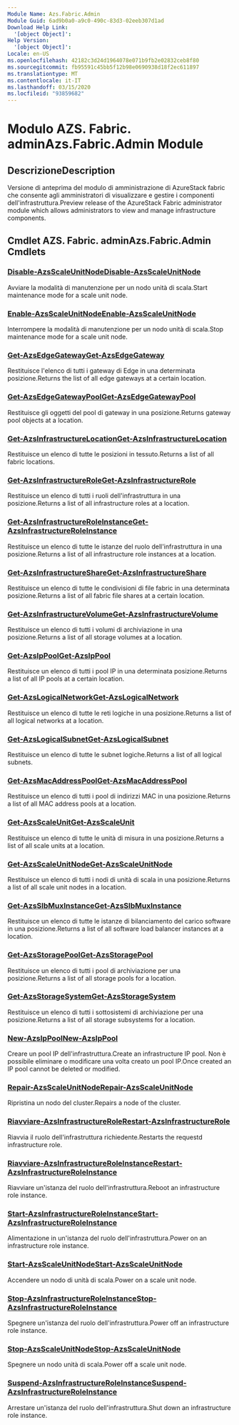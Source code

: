 ```yaml
---
Module Name: Azs.Fabric.Admin
Module Guid: 6ad9b0a0-a9c0-490c-83d3-02eeb307d1ad
Download Help Link:
  '[object Object]': 
Help Version:
  '[object Object]': 
Locale: en-US
ms.openlocfilehash: 42182c3d24d1964078e071b9fb2e02832ceb8f80
ms.sourcegitcommit: fb95591c45bb5f12b98e0690938d18f2ec611897
ms.translationtype: MT
ms.contentlocale: it-IT
ms.lasthandoff: 03/15/2020
ms.locfileid: "93859682"
---
```

# <span data-ttu-id="eb0d5-101">Modulo AZS. Fabric. admin</span><span class="sxs-lookup"><span data-stu-id="eb0d5-101">Azs.Fabric.Admin Module</span></span>
## <span data-ttu-id="eb0d5-102">Descrizione</span><span class="sxs-lookup"><span data-stu-id="eb0d5-102">Description</span></span>
<span data-ttu-id="eb0d5-103">Versione di anteprima del modulo di amministrazione di AzureStack fabric che consente agli amministratori di visualizzare e gestire i componenti dell'infrastruttura.</span><span class="sxs-lookup"><span data-stu-id="eb0d5-103">Preview release of the AzureStack Fabric administrator module which allows administrators to view and manage infrastructure components.</span></span>  
## <span data-ttu-id="eb0d5-104">Cmdlet AZS. Fabric. admin</span><span class="sxs-lookup"><span data-stu-id="eb0d5-104">Azs.Fabric.Admin Cmdlets</span></span>
### [<span data-ttu-id="eb0d5-105">Disable-AzsScaleUnitNode</span><span class="sxs-lookup"><span data-stu-id="eb0d5-105">Disable-AzsScaleUnitNode</span></span>](Disable-AzsScaleUnitNode.md)
<span data-ttu-id="eb0d5-106">Avviare la modalità di manutenzione per un nodo unità di scala.</span><span class="sxs-lookup"><span data-stu-id="eb0d5-106">Start maintenance mode for a scale unit node.</span></span>

### [<span data-ttu-id="eb0d5-107">Enable-AzsScaleUnitNode</span><span class="sxs-lookup"><span data-stu-id="eb0d5-107">Enable-AzsScaleUnitNode</span></span>](Enable-AzsScaleUnitNode.md)
<span data-ttu-id="eb0d5-108">Interrompere la modalità di manutenzione per un nodo unità di scala.</span><span class="sxs-lookup"><span data-stu-id="eb0d5-108">Stop maintenance mode for a scale unit node.</span></span>

### [<span data-ttu-id="eb0d5-109">Get-AzsEdgeGateway</span><span class="sxs-lookup"><span data-stu-id="eb0d5-109">Get-AzsEdgeGateway</span></span>](Get-AzsEdgeGateway.md)
<span data-ttu-id="eb0d5-110">Restituisce l'elenco di tutti i gateway di Edge in una determinata posizione.</span><span class="sxs-lookup"><span data-stu-id="eb0d5-110">Returns the list of all edge gateways at a certain location.</span></span>

### [<span data-ttu-id="eb0d5-111">Get-AzsEdgeGatewayPool</span><span class="sxs-lookup"><span data-stu-id="eb0d5-111">Get-AzsEdgeGatewayPool</span></span>](Get-AzsEdgeGatewayPool.md)
<span data-ttu-id="eb0d5-112">Restituisce gli oggetti del pool di gateway in una posizione.</span><span class="sxs-lookup"><span data-stu-id="eb0d5-112">Returns gateway pool objects at a location.</span></span>

### [<span data-ttu-id="eb0d5-113">Get-AzsInfrastructureLocation</span><span class="sxs-lookup"><span data-stu-id="eb0d5-113">Get-AzsInfrastructureLocation</span></span>](Get-AzsInfrastructureLocation.md)
<span data-ttu-id="eb0d5-114">Restituisce un elenco di tutte le posizioni in tessuto.</span><span class="sxs-lookup"><span data-stu-id="eb0d5-114">Returns a list of all fabric locations.</span></span>

### [<span data-ttu-id="eb0d5-115">Get-AzsInfrastructureRole</span><span class="sxs-lookup"><span data-stu-id="eb0d5-115">Get-AzsInfrastructureRole</span></span>](Get-AzsInfrastructureRole.md)
<span data-ttu-id="eb0d5-116">Restituisce un elenco di tutti i ruoli dell'infrastruttura in una posizione.</span><span class="sxs-lookup"><span data-stu-id="eb0d5-116">Returns a list of all infrastructure roles at a location.</span></span>

### [<span data-ttu-id="eb0d5-117">Get-AzsInfrastructureRoleInstance</span><span class="sxs-lookup"><span data-stu-id="eb0d5-117">Get-AzsInfrastructureRoleInstance</span></span>](Get-AzsInfrastructureRoleInstance.md)
<span data-ttu-id="eb0d5-118">Restituisce un elenco di tutte le istanze del ruolo dell'infrastruttura in una posizione.</span><span class="sxs-lookup"><span data-stu-id="eb0d5-118">Returns a list of all infrastructure role instances at a location.</span></span>

### [<span data-ttu-id="eb0d5-119">Get-AzsInfrastructureShare</span><span class="sxs-lookup"><span data-stu-id="eb0d5-119">Get-AzsInfrastructureShare</span></span>](Get-AzsInfrastructureShare.md)
<span data-ttu-id="eb0d5-120">Restituisce un elenco di tutte le condivisioni di file fabric in una determinata posizione.</span><span class="sxs-lookup"><span data-stu-id="eb0d5-120">Returns a list of all fabric file shares at a certain location.</span></span>

### [<span data-ttu-id="eb0d5-121">Get-AzsInfrastructureVolume</span><span class="sxs-lookup"><span data-stu-id="eb0d5-121">Get-AzsInfrastructureVolume</span></span>](Get-AzsInfrastructureVolume.md)
<span data-ttu-id="eb0d5-122">Restituisce un elenco di tutti i volumi di archiviazione in una posizione.</span><span class="sxs-lookup"><span data-stu-id="eb0d5-122">Returns a list of all storage volumes at a location.</span></span>

### [<span data-ttu-id="eb0d5-123">Get-AzsIpPool</span><span class="sxs-lookup"><span data-stu-id="eb0d5-123">Get-AzsIpPool</span></span>](Get-AzsIpPool.md)
<span data-ttu-id="eb0d5-124">Restituisce un elenco di tutti i pool IP in una determinata posizione.</span><span class="sxs-lookup"><span data-stu-id="eb0d5-124">Returns a list of all IP pools at a certain location.</span></span>

### [<span data-ttu-id="eb0d5-125">Get-AzsLogicalNetwork</span><span class="sxs-lookup"><span data-stu-id="eb0d5-125">Get-AzsLogicalNetwork</span></span>](Get-AzsLogicalNetwork.md)
<span data-ttu-id="eb0d5-126">Restituisce un elenco di tutte le reti logiche in una posizione.</span><span class="sxs-lookup"><span data-stu-id="eb0d5-126">Returns a list of all logical networks at a location.</span></span>

### [<span data-ttu-id="eb0d5-127">Get-AzsLogicalSubnet</span><span class="sxs-lookup"><span data-stu-id="eb0d5-127">Get-AzsLogicalSubnet</span></span>](Get-AzsLogicalSubnet.md)
<span data-ttu-id="eb0d5-128">Restituisce un elenco di tutte le subnet logiche.</span><span class="sxs-lookup"><span data-stu-id="eb0d5-128">Returns a list of all logical subnets.</span></span>

### [<span data-ttu-id="eb0d5-129">Get-AzsMacAddressPool</span><span class="sxs-lookup"><span data-stu-id="eb0d5-129">Get-AzsMacAddressPool</span></span>](Get-AzsMacAddressPool.md)
<span data-ttu-id="eb0d5-130">Restituisce un elenco di tutti i pool di indirizzi MAC in una posizione.</span><span class="sxs-lookup"><span data-stu-id="eb0d5-130">Returns a list of all MAC address pools at a location.</span></span>

### [<span data-ttu-id="eb0d5-131">Get-AzsScaleUnit</span><span class="sxs-lookup"><span data-stu-id="eb0d5-131">Get-AzsScaleUnit</span></span>](Get-AzsScaleUnit.md)
<span data-ttu-id="eb0d5-132">Restituisce un elenco di tutte le unità di misura in una posizione.</span><span class="sxs-lookup"><span data-stu-id="eb0d5-132">Returns a list of all scale units at a location.</span></span>

### [<span data-ttu-id="eb0d5-133">Get-AzsScaleUnitNode</span><span class="sxs-lookup"><span data-stu-id="eb0d5-133">Get-AzsScaleUnitNode</span></span>](Get-AzsScaleUnitNode.md)
<span data-ttu-id="eb0d5-134">Restituisce un elenco di tutti i nodi di unità di scala in una posizione.</span><span class="sxs-lookup"><span data-stu-id="eb0d5-134">Returns a list of all scale unit nodes in a location.</span></span>

### [<span data-ttu-id="eb0d5-135">Get-AzsSlbMuxInstance</span><span class="sxs-lookup"><span data-stu-id="eb0d5-135">Get-AzsSlbMuxInstance</span></span>](Get-AzsSlbMuxInstance.md)
<span data-ttu-id="eb0d5-136">Restituisce un elenco di tutte le istanze di bilanciamento del carico software in una posizione.</span><span class="sxs-lookup"><span data-stu-id="eb0d5-136">Returns a list of all software load balancer instances at a location.</span></span>

### [<span data-ttu-id="eb0d5-137">Get-AzsStoragePool</span><span class="sxs-lookup"><span data-stu-id="eb0d5-137">Get-AzsStoragePool</span></span>](Get-AzsStoragePool.md)
<span data-ttu-id="eb0d5-138">Restituisce un elenco di tutti i pool di archiviazione per una posizione.</span><span class="sxs-lookup"><span data-stu-id="eb0d5-138">Returns a list of all storage pools for a location.</span></span>

### [<span data-ttu-id="eb0d5-139">Get-AzsStorageSystem</span><span class="sxs-lookup"><span data-stu-id="eb0d5-139">Get-AzsStorageSystem</span></span>](Get-AzsStorageSystem.md)
<span data-ttu-id="eb0d5-140">Restituisce un elenco di tutti i sottosistemi di archiviazione per una posizione.</span><span class="sxs-lookup"><span data-stu-id="eb0d5-140">Returns a list of all storage subsystems for a location.</span></span>

### [<span data-ttu-id="eb0d5-141">New-AzsIpPool</span><span class="sxs-lookup"><span data-stu-id="eb0d5-141">New-AzsIpPool</span></span>](New-AzsIpPool.md)
<span data-ttu-id="eb0d5-142">Creare un pool IP dell'infrastruttura.</span><span class="sxs-lookup"><span data-stu-id="eb0d5-142">Create an infrastructure IP pool.</span></span> <span data-ttu-id="eb0d5-143">Non è possibile eliminare o modificare una volta creato un pool IP.</span><span class="sxs-lookup"><span data-stu-id="eb0d5-143">Once created an IP pool cannot be deleted or modified.</span></span>

### [<span data-ttu-id="eb0d5-144">Repair-AzsScaleUnitNode</span><span class="sxs-lookup"><span data-stu-id="eb0d5-144">Repair-AzsScaleUnitNode</span></span>](Repair-AzsScaleUnitNode.md)
<span data-ttu-id="eb0d5-145">Ripristina un nodo del cluster.</span><span class="sxs-lookup"><span data-stu-id="eb0d5-145">Repairs a node of the cluster.</span></span>

### [<span data-ttu-id="eb0d5-146">Riavviare-AzsInfrastructureRole</span><span class="sxs-lookup"><span data-stu-id="eb0d5-146">Restart-AzsInfrastructureRole</span></span>](Restart-AzsInfrastructureRole.md)
<span data-ttu-id="eb0d5-147">Riavvia il ruolo dell'infrastruttura richiedente.</span><span class="sxs-lookup"><span data-stu-id="eb0d5-147">Restarts the requestd infrastructure role.</span></span>

### [<span data-ttu-id="eb0d5-148">Riavviare-AzsInfrastructureRoleInstance</span><span class="sxs-lookup"><span data-stu-id="eb0d5-148">Restart-AzsInfrastructureRoleInstance</span></span>](Restart-AzsInfrastructureRoleInstance.md)
<span data-ttu-id="eb0d5-149">Riavviare un'istanza del ruolo dell'infrastruttura.</span><span class="sxs-lookup"><span data-stu-id="eb0d5-149">Reboot an infrastructure role instance.</span></span>

### [<span data-ttu-id="eb0d5-150">Start-AzsInfrastructureRoleInstance</span><span class="sxs-lookup"><span data-stu-id="eb0d5-150">Start-AzsInfrastructureRoleInstance</span></span>](Start-AzsInfrastructureRoleInstance.md)
<span data-ttu-id="eb0d5-151">Alimentazione in un'istanza del ruolo dell'infrastruttura.</span><span class="sxs-lookup"><span data-stu-id="eb0d5-151">Power on an infrastructure role instance.</span></span>

### [<span data-ttu-id="eb0d5-152">Start-AzsScaleUnitNode</span><span class="sxs-lookup"><span data-stu-id="eb0d5-152">Start-AzsScaleUnitNode</span></span>](Start-AzsScaleUnitNode.md)
<span data-ttu-id="eb0d5-153">Accendere un nodo di unità di scala.</span><span class="sxs-lookup"><span data-stu-id="eb0d5-153">Power on a scale unit node.</span></span>

### [<span data-ttu-id="eb0d5-154">Stop-AzsInfrastructureRoleInstance</span><span class="sxs-lookup"><span data-stu-id="eb0d5-154">Stop-AzsInfrastructureRoleInstance</span></span>](Stop-AzsInfrastructureRoleInstance.md)
<span data-ttu-id="eb0d5-155">Spegnere un'istanza del ruolo dell'infrastruttura.</span><span class="sxs-lookup"><span data-stu-id="eb0d5-155">Power off an infrastructure role instance.</span></span>

### [<span data-ttu-id="eb0d5-156">Stop-AzsScaleUnitNode</span><span class="sxs-lookup"><span data-stu-id="eb0d5-156">Stop-AzsScaleUnitNode</span></span>](Stop-AzsScaleUnitNode.md)
<span data-ttu-id="eb0d5-157">Spegnere un nodo unità di scala.</span><span class="sxs-lookup"><span data-stu-id="eb0d5-157">Power off a scale unit node.</span></span>

### [<span data-ttu-id="eb0d5-158">Suspend-AzsInfrastructureRoleInstance</span><span class="sxs-lookup"><span data-stu-id="eb0d5-158">Suspend-AzsInfrastructureRoleInstance</span></span>](Suspend-AzsInfrastructureRoleInstance.md)
<span data-ttu-id="eb0d5-159">Arrestare un'istanza del ruolo dell'infrastruttura.</span><span class="sxs-lookup"><span data-stu-id="eb0d5-159">Shut down an infrastructure role instance.</span></span>

